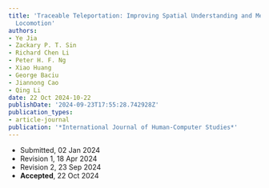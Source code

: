 ```yaml
---
title: 'Traceable Teleportation: Improving Spatial Understanding and Memory in Virtual
  Locomotion'
authors:
- Ye Jia
- Zackary P. T. Sin
- Richard Chen Li
- Peter H. F. Ng
- Xiao Huang
- George Baciu
- Jiannong Cao
- Qing Li
date: 22 Oct 2024-10-22
publishDate: '2024-09-23T17:55:28.742928Z'
publication_types:
- article-journal
publication: '*International Journal of Human-Computer Studies*'
---
```

- Submitted, 02 Jan 2024
- Revision 1, 18 Apr 2024
- Revision 2, 23 Sep 2024
- **Accepted**, 22 Oct 2024